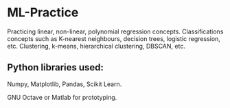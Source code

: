 # ML-Practice
Practicing linear, non-linear, polynomial regression concepts. Classifications concepts such as K-nearest neighbours, decision trees, logistic regression, etc. Clustering, k-means, hierarchical clustering, DBSCAN, etc.

## Python libraries used:
Numpy, Matplotlib, Pandas, Scikit Learn.

GNU Octave or Matlab for prototyping.
